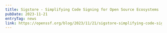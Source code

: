 ```yaml
---
title: Sigstore - Simplifying Code Signing for Open Source Ecosystems
pubDate: 2023-11-21
entryTag: news
link: https://openssf.org/blog/2023/11/21/sigstore-simplifying-code-signing-for-open-source-ecosystems/
---
```


